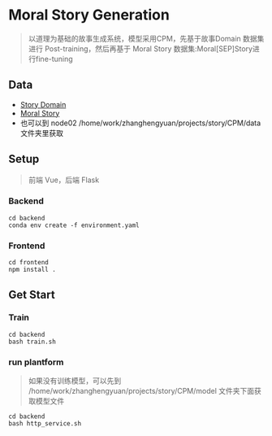 # Moral Story Generation
> 以道理为基础的故事生成系统，模型采用CPM，先基于故事Domain 数据集进行 Post-training，然后再基于 Moral Story 数据集:Moral[SEP]Story进行fine-tuning

## Data
* [Story Domain](https://cloud.tsinghua.edu.cn/d/0cf033b0c7c049be855d/?p=%2Foutgen&mode=list)
* [Moral Story](https://github.com/thu-coai/MoralStory)
* 也可以到 node02  /home/work/zhanghengyuan/projects/story/CPM/data 文件夹里获取

## Setup
> 前端 Vue，后端 Flask
### Backend
```shell
cd backend
conda env create -f environment.yaml
```

### Frontend
```shell
cd frontend
npm install .

```
## Get Start
### Train
```shell
cd backend
bash train.sh
```

### run plantform
> 如果没有训练模型，可以先到 /home/work/zhanghengyuan/projects/story/CPM/model 文件夹下面获取模型文件
```shell
cd backend
bash http_service.sh
```

